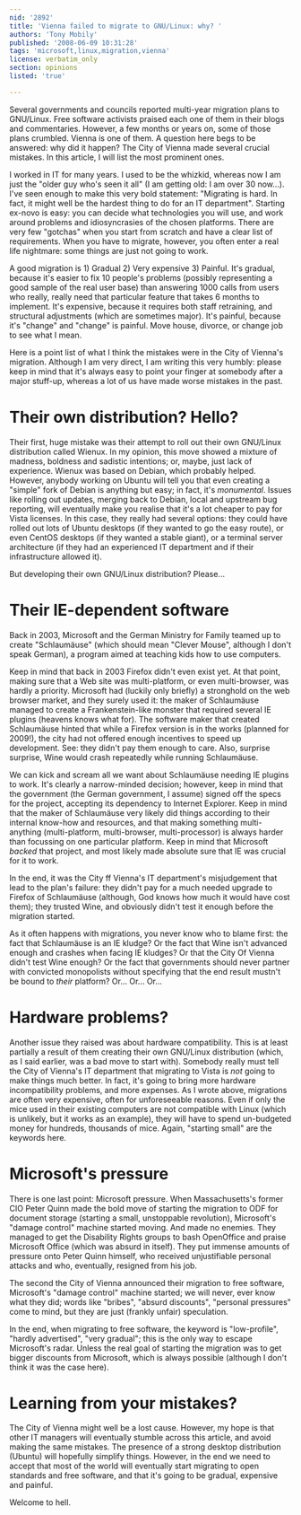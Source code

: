 ```yaml
---
nid: '2892'
title: 'Vienna failed to migrate to GNU/Linux: why? '
authors: 'Tony Mobily'
published: '2008-06-09 10:31:28'
tags: 'microsoft,linux,migration,vienna'
license: verbatim_only
section: opinions
listed: 'true'

---
```

Several governments and councils reported multi-year migration plans to GNU/Linux. Free software activists praised each one of them in their blogs and commentaries. However, a few months or years on, some of those plans crumbled. Vienna is one of them. A question here begs to be answered: why did it happen? The City of Vienna made several crucial mistakes. In this article, I will list the most prominent ones.

<!--break-->

I worked in IT for many years. I used to be the whizkid, whereas now I am just the "older guy who's seen it all"  (I am getting old: I am over 30 now...). I've seen enough to make this very bold statement: "Migrating is hard. In fact, it might well be the hardest thing to do for an IT department". Starting ex-novo is easy: you can decide what technologies you will use, and work around problems and idiosyncrasies of the chosen platforms. There are very few "gotchas" when you start from scratch and have a clear list of requirements. When you have to migrate, however, you often enter a real life nightmare: some things are just not going to work.

A good migration is 1) Gradual 2) Very expensive 3) Painful. It's gradual, because it's easier to fix 10 people's problems (possibly representing a good sample of the real user base) than answering 1000 calls from users who really, really need that particular feature that takes 6 months to implement. It's expensive, because it requires both staff retraining, and structural adjustments (which are sometimes major). It's painful, because it's "change" and "change" is painful. Move house, divorce, or change job to see what I mean.

Here is a point list of what I think the mistakes were in the City of Vienna's migration. Although I am very direct, I am writing this very humbly: please keep in mind that it's always easy to point your finger at somebody after a major stuff-up, whereas a lot of us have made worse mistakes in the past.

# Their own distribution? Hello?

Their first, huge mistake was their attempt to roll out their own GNU/Linux distribution called Wienux. In my opinion, this move showed a mixture of madness, boldness and sadistic intentions; or, maybe, just lack of experience. Wienux was based on Debian, which probably helped. However, anybody working on Ubuntu will tell you that even creating a "simple" fork of Debian is anything but easy; in fact, it's _monumental_. Issues like rolling out updates, merging back to Debian, local and upstream bug reporting, will eventually make you realise that it's a lot cheaper to pay for Vista licenses. In this case, they really had several options: they could have rolled out lots of Ubuntu desktops (if they wanted to go the easy route), or even CentOS desktops (if they wanted a stable giant), or a terminal server architecture (if they had an experienced IT department and if their infrastructure allowed it). 

But developing their own GNU/Linux distribution? Please...

# Their IE-dependent software

Back in 2003, Microsoft and the German Ministry for Family teamed up to create "Schlaumäuse" (which should mean "Clever Mouse", although I don't speak German), a program aimed at teaching kids how to use computers.

Keep in mind that back in 2003 Firefox didn't even exist yet. At that point, making sure that a Web site was multi-platform, or even multi-browser, was hardly a priority. Microsoft had (luckily only briefly) a stronghold on the web browser market, and they surely used it: the maker of Schlaumäuse managed to create a Frankenstein-like monster that required several IE plugins (heavens knows what for). The software maker that created Schlaumäuse hinted that while a Firefox version is in the works (planned for 2009!), the city had not offered enough incentives to speed up development. See: they didn't pay them enough to care. Also, surprise surprise, Wine would crash repeatedly while running Schlaumäuse.

We can kick and scream all we want about Schlaumäuse needing IE plugins to work. It's clearly a narrow-minded decision; however, keep in mind that the government (the German government, I assume) signed off the specs for the project, accepting its dependency to Internet Explorer. Keep in mind that the maker of Schlaumäuse very likely did things according to their internal know-how and resources, and that making something multi-anything (multi-platform, multi-browser, multi-processor) is always harder than focussing on one particular platform. Keep in mind that Microsoft _backed_ that project, and most likely made absolute sure that IE was crucial for it to work.

In the end, it was the City ff Vienna's IT department's misjudgement that lead to the plan's failure: they didn't pay for a much needed upgrade to Firefox of Schlaumäuse (although, God knows how much it would have cost them); they trusted Wine, and obviously didn't test it enough before the migration started.

As it often happens with migrations, you never know who to blame first: the fact that Schlaumäuse is an IE kludge? Or the fact that Wine isn't advanced enough and crashes when facing IE kludges? Or that the City Of Vienna didn't test Wine enough? Or the fact that governments should never partner with convicted monopolists without specifying that the end result mustn't be bound to _their_ platform? Or... Or... Or...

# Hardware problems?

Another issue they raised was about hardware compatibility. This is at least partially a result of them creating their own GNU/Linux distribution (which, as I said earlier, was a bad move to start with).
Somebody really must tell the City of Vienna's IT department that migrating to Vista is _not_ going to make things much better. In fact, it's going to bring more hardware incompatibility problems, and more expenses.
As I wrote above, migrations are often very expensive, often for unforeseeable reasons. Even if only the mice used in their existing computers are not compatible with Linux (which is unlikely, but it works as an example), they will have to spend un-budgeted money for hundreds, thousands of mice. Again, "starting small" are the keywords here.

# Microsoft's pressure

There is one last point: Microsoft pressure. When Massachusetts's former CIO Peter Quinn made the bold move of starting the migration to ODF for document storage (starting a small, unstoppable revolution), Microsoft's "damage control" machine started moving. And made no enemies. They managed to get the Disability Rights groups to bash OpenOffice and praise Microsoft Office (which was absurd in itself). They put immense amounts of pressure onto Peter Quinn himself, who received unjustifiable personal attacks and who, eventually, resigned from his job.

The second the City of Vienna announced their migration to free software, Microsoft's "damage control" machine started; we will never, ever know what they did; words like "bribes", "absurd discounts", "personal pressures" come to mind, but they are just (frankly unfair) speculation.

In the end, when migrating to free software, the keyword is "low-profile", "hardly advertised", "very gradual"; this is the only way to escape Microsoft's radar. Unless the real goal of starting the migration was to get bigger discounts from Microsoft, which is always possible (although I don't think it was the case here).

# Learning from your mistakes?

The City of Vienna might well be a lost cause. However, my hope is that other IT managers will eventually stumble across this article, and avoid making the same mistakes. The presence of a strong desktop distribution (Ubuntu) will hopefully simplify things. However, in the end we need to accept that most of the world will eventually start migrating to open standards and free software, and that it's going to be gradual, expensive and painful.

Welcome to hell.